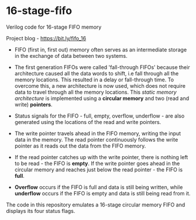 # 16-stage-fifo
Verilog code for 16-stage FIFO memory

Project blog - https://bit.ly/fifo_16

* FIFO (first in, first out) memory often serves as an intermediate storage in the exchange of data between two systems. 

* The first generation FIFOs were called 'fall-through FIFOs' because their architecture caused all the data words to shift, i.e fall through all the memory locations. This resulted in a delay or fall-through time. To overcome this, a new architecture is now used, which does not require data to travel through all the memory locations. This *static memory architecture* is implemented using a **circular memory** and two (read and write) **pointers**.

* Status signals for the FIFO - full, empty, overflow, underflow - are also generated using the locations of the read and write pointers. 

* The write pointer travels ahead in the FIFO memory, writing the input data in the memory. The read pointer continuously follows the write pointer as it reads out the data from the FIFO memory. 

* If the read pointer catches up with the write pointer, there is nothing left to be read - the FIFO is **empty**.
If the write pointer goes ahead in the circular memory and reaches just below the read pointer - the FIFO is **full**.

* **Overflow** occurs if the FIFO is full and data is still being written, while **underflow** occurs if the FIFO is empty and data is still being read from it.

The code in this repository emulates a 16-stage circular memory FIFO and displays its four status flags.
